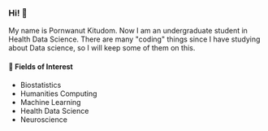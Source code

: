 ### Hi! 👋

My name is Pornwanut Kitudom. Now I am an undergraduate student in Health Data Science.
There are many "coding" things since I have studying about Data science, so I will keep some of them on this.

#### 🔭 Fields of Interest
- Biostatistics
- Humanities Computing
- Machine Learning
- Health Data Science
- Neuroscience
<!--
**empeye/empeye** is a ✨ _special_ ✨ repository because its `README.md` (this file) appears on your GitHub profile.
